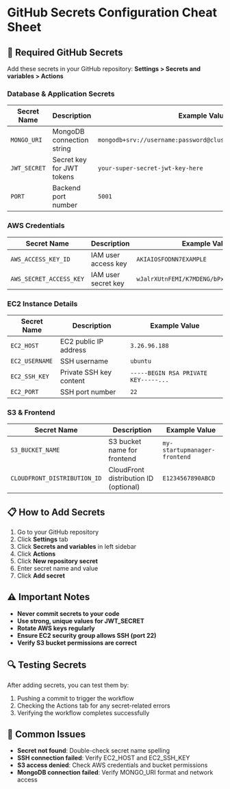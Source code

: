# GitHub Secrets Configuration Cheat Sheet

## 🔐 Required GitHub Secrets

Add these secrets in your GitHub repository: **Settings > Secrets and variables > Actions**

### Database & Application Secrets
| Secret Name | Description | Example Value |
|-------------|-------------|---------------|
| `MONGO_URI` | MongoDB connection string | `mongodb+srv://username:password@cluster.mongodb.net/database` |
| `JWT_SECRET` | Secret key for JWT tokens | `your-super-secret-jwt-key-here` |
| `PORT` | Backend port number | `5001` |

### AWS Credentials
| Secret Name | Description | Example Value |
|-------------|-------------|---------------|
| `AWS_ACCESS_KEY_ID` | IAM user access key | `AKIAIOSFODNN7EXAMPLE` |
| `AWS_SECRET_ACCESS_KEY` | IAM user secret key | `wJalrXUtnFEMI/K7MDENG/bPxRfiCYEXAMPLEKEY` |

### EC2 Instance Details
| Secret Name | Description | Example Value |
|-------------|-------------|---------------|
| `EC2_HOST` | EC2 public IP address | `3.26.96.188` |
| `EC2_USERNAME` | SSH username | `ubuntu` |
| `EC2_SSH_KEY` | Private SSH key content | `-----BEGIN RSA PRIVATE KEY-----...` |
| `EC2_PORT` | SSH port number | `22` |

### S3 & Frontend
| Secret Name | Description | Example Value |
|-------------|-------------|---------------|
| `S3_BUCKET_NAME` | S3 bucket name for frontend | `my-startupmanager-frontend` |
| `CLOUDFRONT_DISTRIBUTION_ID` | CloudFront distribution ID (optional) | `E1234567890ABCD` |

## 📋 How to Add Secrets

1. Go to your GitHub repository
2. Click **Settings** tab
3. Click **Secrets and variables** in left sidebar
4. Click **Actions**
5. Click **New repository secret**
6. Enter secret name and value
7. Click **Add secret**

## ⚠️ Important Notes

- **Never commit secrets to your code**
- **Use strong, unique values for JWT_SECRET**
- **Rotate AWS keys regularly**
- **Ensure EC2 security group allows SSH (port 22)**
- **Verify S3 bucket permissions are correct**

## 🔍 Testing Secrets

After adding secrets, you can test them by:
1. Pushing a commit to trigger the workflow
2. Checking the Actions tab for any secret-related errors
3. Verifying the workflow completes successfully

## 🚨 Common Issues

- **Secret not found**: Double-check secret name spelling
- **SSH connection failed**: Verify EC2_HOST and EC2_SSH_KEY
- **S3 access denied**: Check AWS credentials and bucket permissions
- **MongoDB connection failed**: Verify MONGO_URI format and network access 